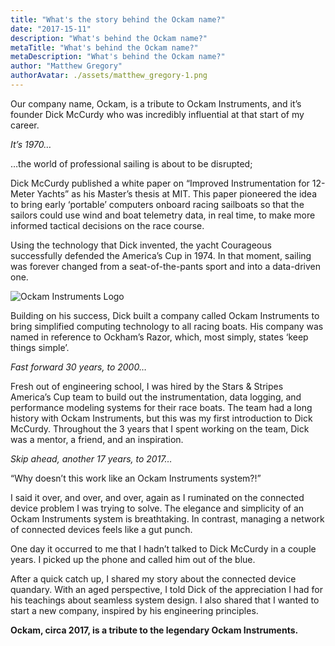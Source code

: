 ```yaml
---
title: "What's the story behind the Ockam name?"
date: "2017-15-11"
description: "What's behind the Ockam name?"
metaTitle: "What's behind the Ockam name?"
metaDescription: "What's behind the Ockam name?"
author: "Matthew Gregory"
authorAvatar: ./assets/matthew_gregory-1.png
---
```

Our company name, Ockam, is a tribute to Ockam Instruments, and it’s founder Dick McCurdy who was incredibly influential at that start of my career.

*It’s 1970…*

…the world of professional sailing is about to be disrupted;

Dick McCurdy published a white paper on “Improved Instrumentation for 12-Meter Yachts” as his Master’s thesis at MIT. This paper pioneered the idea to bring early ‘portable’ computers onboard racing sailboats so that the sailors could use wind and boat telemetry data, in real time, to make more informed tactical decisions on the race course.

Using the technology that Dick invented, the yacht Courageous successfully defended the America’s Cup in 1974. In that moment, sailing was forever changed from a seat-of-the-pants sport and into a data-driven one.

![Ockam Instruments Logo](./assets/ockam_instruments_logo.png)

Building on his success, Dick built a company called Ockam Instruments to bring simplified computing technology to all racing boats. His company was named in reference to Ockham’s Razor, which, most simply, states ‘keep things simple’.

*Fast forward 30 years, to 2000…*

Fresh out of engineering school, I was hired by the Stars & Stripes America’s Cup team to build out the instrumentation, data logging, and performance modeling systems for their race boats. The team had a long history with Ockam Instruments, but this was my first introduction to Dick McCurdy. Throughout the 3 years that I spent working on the team, Dick was a mentor, a friend, and an inspiration.

*Skip ahead, another 17 years, to 2017…*

“Why doesn’t this work like an Ockam Instruments system?!”

I said it over, and over, and over, again as I ruminated on the connected device problem I was trying to solve. The elegance and simplicity of an Ockam Instruments system is breathtaking. In contrast, managing a network of connected devices feels like a gut punch.

One day it occurred to me that I hadn’t talked to Dick McCurdy in a couple years. I picked up the phone and called him out of the blue.

After a quick catch up, I shared my story about the connected device quandary. With an aged perspective, I told Dick of the appreciation I had for his teachings about seamless system design. I also shared that I wanted to start a new company, inspired by his engineering principles.

__Ockam, circa 2017, is a tribute to the legendary Ockam Instruments.__
